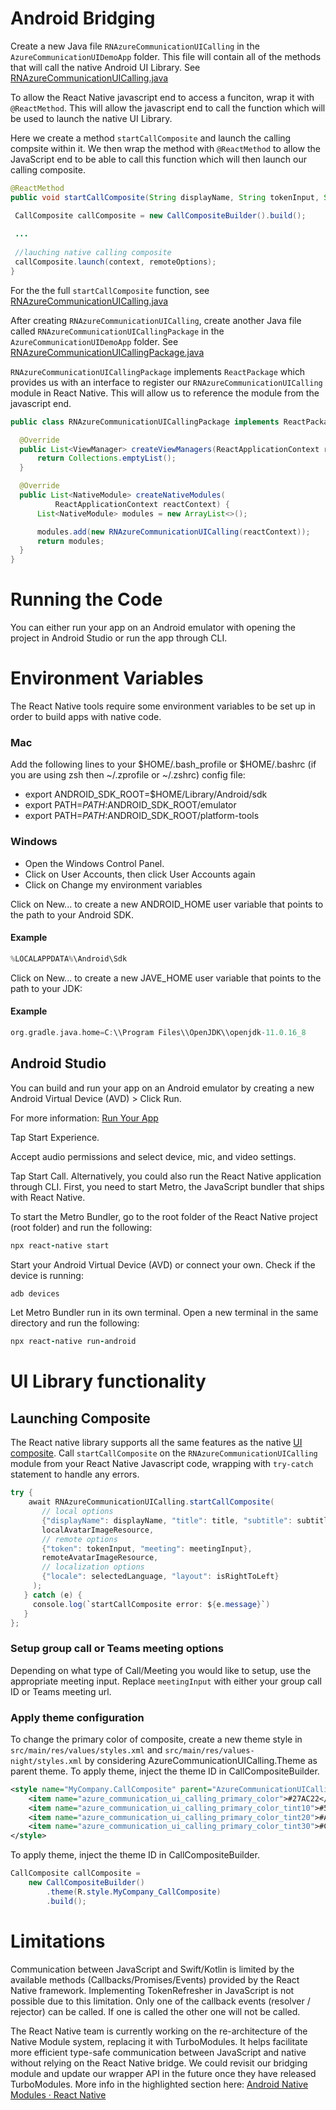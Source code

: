 # Android Bridging
 Create a new Java file `RNAzureCommunicationUICalling` in the `AzureCommunicationUIDemoApp` folder. This file will contain all of the methods that will call the native Android UI Library.
 See [RNAzureCommunicationUICalling.java](app/src/main/java/com/azurecommunicationuidemoapp/RNAzureCommunicationUICalling.java)
 

To allow the React Native javascript end to access a funciton, wrap it with `@ReactMethod`. This will allow the javascript end to call the function which will be used to launch the native UI Library. 

Here we create a method `startCallComposite` and launch the calling compsite within it. We then wrap the method with `@ReactMethod` to allow the JavaScript end to be able to call this function which will then launch our calling composite.

 ```java
@ReactMethod
public void startCallComposite(String displayName, String tokenInput, String meetingInput, ReadableMap localAvatarImageResource, String selectedLanguage, boolean isRightToLeft, ReadableMap remoteAvatarImageResource, Promise promise) {

  CallComposite callComposite = new CallCompositeBuilder().build();
  
  ...
  
  //lauching native calling composite
  callComposite.launch(context, remoteOptions);
}
 ```

For the the full `startCallComposite` function, see [RNAzureCommunicationUICalling.java](https://github.com/Azure-Samples/communication-services-ui-library-react-native/blob/main/AzureCommunicationUIDemoApp/android/app/src/main/java/com/azurecommunicationuidemoapp/RNAzureCommunicationUICalling.java#L61)
 

After creating `RNAzureCommunicationUICalling`, create another Java file called `RNAzureCommunicationUICallingPackage` in the `AzureCommunicationUIDemoApp` folder. 
 See [RNAzureCommunicationUICallingPackage.java](app/src/main/java/com/azurecommunicationuidemoapp/RNAzureCommunicationUICallingPackage.java)
 
`RNAzureCommunicationUICallingPackage` implements `ReactPackage` which provides us with an interface to register our `RNAzureCommunicationUICalling` module in React Native. This will allow us to reference the module from the javascript end.
 
  ```java
public class RNAzureCommunicationUICallingPackage implements ReactPackage {

    @Override
    public List<ViewManager> createViewManagers(ReactApplicationContext reactContext) {
        return Collections.emptyList();
    }

    @Override
    public List<NativeModule> createNativeModules(
            ReactApplicationContext reactContext) {
        List<NativeModule> modules = new ArrayList<>();

        modules.add(new RNAzureCommunicationUICalling(reactContext));
        return modules;
    }
}
  ```

 # Running the Code
 You can either run your app on an Android emulator with opening the project in Android Studio or run the app through CLI.
 
 

# Environment Variables
The React Native tools require some environment variables to be set up in order to build apps with native code.

### Mac

Add the following lines to your $HOME/.bash_profile or $HOME/.bashrc (if you are using zsh then ~/.zprofile or ~/.zshrc) config file:
- export ANDROID_SDK_ROOT=$HOME/Library/Android/sdk
- export PATH=$PATH:$ANDROID_SDK_ROOT/emulator
- export PATH=$PATH:$ANDROID_SDK_ROOT/platform-tools

### Windows
- Open the Windows Control Panel.
- Click on User Accounts, then click User Accounts again
- Click on Change my environment variables

Click on New... to create a new ANDROID_HOME user variable that points to the path to your Android SDK.

#### Example
```groovy
%LOCALAPPDATA%\Android\Sdk

```

Click on New... to create a new JAVE_HOME user variable that points to the path to your JDK:

#### Example
```groovy
org.gradle.java.home=C:\\Program Files\\OpenJDK\\openjdk-11.0.16_8

```


 
 ## Android Studio
 You can build and run your app on an Android emulator by creating a new Android Virtual Device (AVD) > Click Run.
 
 For more information: [Run Your App](https://developer.android.com/training/basics/firstapp/running-app)
 
 Tap Start Experience. 

 Accept audio permissions and select device, mic, and video settings. 

 Tap Start Call. 
 Alternatively, you could also run the React Native application through CLI. First, you need to start Metro, the JavaScript bundler that ships with React Native. 

 To start the Metro Bundler, go to the root folder of the React Native project (root folder) and run the following: 

 ```ruby
 npx react-native start 
 ```
 
 Start your Android Virtual Device (AVD) or connect your own. Check if the device is running: 
 ```ruby
 adb devices
 ```

 Let Metro Bundler run in its own terminal. Open a new terminal in the same directory and run the following: 
 ```ruby
 npx react-native run-android
 ```


# UI Library functionality


## Launching Composite
The React native library supports all the same features as the native [UI composite](https://github.com/Azure/communication-ui-library-android). Call `startCallComposite` on the `RNAzureCommunicationUICalling` module from your React Native Javascript code, wrapping with `try-catch` statement to handle any errors.

```cs
try {
    await RNAzureCommunicationUICalling.startCallComposite(
       // local options
       {"displayName": displayName, "title": title, "subtitle": subtitle},
       localAvatarImageResource,
       // remote options
       {"token": tokenInput, "meeting": meetingInput},
       remoteAvatarImageResource,
       // localization options
       {"locale": selectedLanguage, "layout": isRightToLeft} 
     );
   } catch (e) {
     console.log(`startCallComposite error: ${e.message}`)
   }
};
```

### Setup group call or Teams meeting options
Depending on what type of Call/Meeting you would like to setup, use the appropriate meeting input. Replace `meetingInput` with either your group call ID or Teams meeting url.

### Apply theme configuration

To change the primary color of composite, create a new theme style in `src/main/res/values/styles.xml` and `src/main/res/values-night/styles.xml` by considering AzureCommunicationUICalling.Theme as parent theme. To apply theme, inject the theme ID in CallCompositeBuilder. 
  
  
```xml
<style name="MyCompany.CallComposite" parent="AzureCommunicationUICalling.Theme">
    <item name="azure_communication_ui_calling_primary_color">#27AC22</item>
    <item name="azure_communication_ui_calling_primary_color_tint10">#5EC65A</item>
    <item name="azure_communication_ui_calling_primary_color_tint20">#A7E3A5</item>
    <item name="azure_communication_ui_calling_primary_color_tint30">#CEF0CD</item>
</style>
```
To apply theme, inject the theme ID in CallCompositeBuilder. 
```java
CallComposite callComposite = 
    new CallCompositeBuilder()
        .theme(R.style.MyCompany_CallComposite)
        .build();
```


 # Limitations 

 Communication between JavaScript and Swift/Kotlin is limited by the available methods (Callbacks/Promises/Events) provided by the React Native framework. Implementing TokenRefresher in JavaScript is not possible due to this limitation. 
 Only one of the callback events (resolver / rejector) can be called. If one is called the other one will not be called.  

 The React Native team is currently working on the re-architecture of the Native Module system, replacing it with TurboModules. It helps facilitate more efficient type-safe communication between JavaScript and native without relying on the React Native bridge. We could revisit our bridging module and update our wrapper API in the future once they have released TurboModules. More info in the highlighted section here: [Android Native Modules · React Native](https://reactnative.dev/docs/new-architecture-app-modules-android)